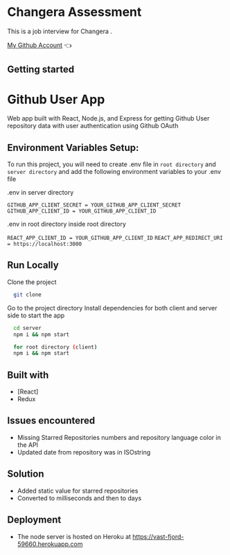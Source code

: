 # Changera Assessment

This is a job interview for Changera .

[My Github Account](https://github.com/kingebere) :point_left:

## Getting started

# Github User App

Web app built with React, Node.js, and
Express for getting Github User repository
data with user authentication using Github OAuth

## Environment Variables Setup:

To run this project, you will need to create .env file in `root directory` and `server directory`
and add the following environment variables to your .env file

.env in server directory

`GITHUB_APP_CLIENT_SECRET = YOUR_GITHUB_APP_CLIENT_SECRET`
`GITHUB_APP_CLIENT_ID = YOUR_GITHUB_APP_CLIENT_ID`

.env in root directory inside root directory

`REACT_APP_CLIENT_ID = YOUR_GITHUB_APP_CLIENT_ID`
`REACT_APP_REDIRECT_URI = https://localhost:3000`

## Run Locally

Clone the project

```bash
  git clone
```

Go to the project directory
Install dependencies for both client and server side to start the app

```bash
  cd server
  npm i && npm start

  for root directory (client)
  npm i && npm start
```

## Built with

- [React]
- Redux

## Issues encountered

- Missing Starred Repositories numbers and repository language color in the API
- Updated date from repository was in ISOstring

## Solution

- Added static value for starred repositories
- Converted to milliseconds and then to days

## Deployment

- The node server is hosted on Heroku at https://vast-fjord-59660.herokuapp.com
